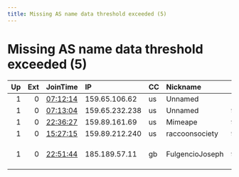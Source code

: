 ```yaml
---
title: Missing AS name data threshold exceeded (5)
---
```


# Missing AS name data threshold exceeded (5)

|   Up |   Ext | JoinTime                                                                                            | IP             | CC   | Nickname        |   ORp |   Dirp | Version   | Contact                      | OS    |   eFamMembers |
|-----:|------:|:----------------------------------------------------------------------------------------------------|:---------------|:-----|:----------------|------:|-------:|:----------|:-----------------------------|:------|--------------:|
|    1 |     0 | [07:12:14](https://metrics.torproject.org/rs.html#details/CAB508E29F67080C8C48EBD1FF248CF5839AE043) | 159.65.106.62  | us   | Unnamed         |   443 |     80 | 0.2.9.14  | None                         | Linux |             1 |
|    1 |     0 | [07:13:04](https://metrics.torproject.org/rs.html#details/5AE1D25E939E5829F9BAC6B796C048B4A87601A8) | 159.65.232.238 | us   | Unnamed         |  9001 |   9030 | 0.3.2.10  | None                         | Linux |             1 |
|    1 |     0 | [22:36:27](https://metrics.torproject.org/rs.html#details/2F4849ADDAEFAB0B44BAC20F3B905D6271723638) | 159.89.161.69  | us   | Mimeape         |  9001 |   9030 | 0.2.9.11  | None                         | Linux |             1 |
|    1 |     0 | [15:27:15](https://metrics.torproject.org/rs.html#details/55DFC821E839E6DEF172942085C5DED2302C90B2) | 159.89.212.240 | us   | raccoonsociety  |  9001 |   9030 | 0.3.2.10  | None                         | Linux |             1 |
|    1 |     0 | [22:51:44](https://metrics.torproject.org/rs.html#details/F8059AF35717B005F0AC005D49802647B0B1A07A) | 185.189.57.11  | gb   | FulgencioJoseph |  9001 |   9030 | 0.2.9.14  | KaiRaphixx &lt;kai AT fastna | Linux |             1 |
